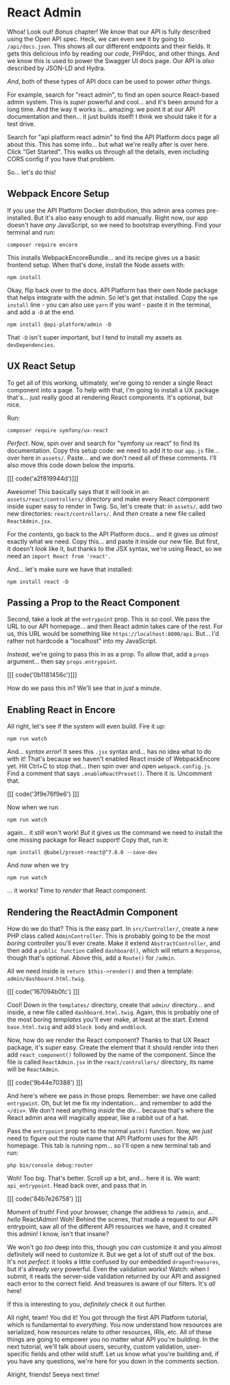 # React Admin

Whoa! Look out! *Bonus* chapter! We *know* that our API is fully described using
the Open API spec. Heck, we can even see it by going to `/api/docs.json`. This shows
all our different endpoints and their fields. It gets this delicious info by reading our
*code*, PHPdoc, and other things. And we know this is used to power the Swagger
UI docs page. Our API is *also* described by JSON-LD and Hydra.

*And*, both of these types of API docs can be used to power *other* things.

For example, search for "react admin", to find an open source React-based
admin system. This is *super* powerful and cool... and it's been around for a long
time. And the way it works is... amazing: we point it at our API documentation and
then... it just builds itself! I think we should take it for a test drive.

Search for "api platform react admin" to find the API Platform docs page all about
this. This has some info... but what we're really after is over here. Click "Get
Started". This walks us through all the details, even including CORS config if
you have that problem.

So... let's do this!

## Webpack Encore Setup

If you use the API Platform Docker distribution, this admin area comes pre-installed.
But it's also easy enough to add manually. Right now, our app doesn't have *any*
JavaScript, so we need to bootstrap everything. Find your terminal and run:

```terminal
composer require encore
```

This installs WebpackEncoreBundle... and its recipe gives us a basic frontend
setup. When that's done, install the Node assets with:

```terminal
npm install
```

Okay, flip back over to the docs. API Platform has their own Node package
that helps integrate with the admin. So let's get that installed. Copy the
`npm install` line - you can also use `yarn` if you want - paste it in the terminal,
and add a `-D` at the end.

```terminal-silent
npm install @api-platform/admin -D
```

That `-D` isn't super important, but I tend to install my assets as `devDependencies`.

## UX React Setup

To get all of this working, ultimately, we're going to render a single React
component into a page. To help with that, I'm going to install a UX package that's...
just really good at rendering React components. It's optional, but nice.

Run:

```terminal
composer require symfony/ux-react
```

*Perfect*. Now, spin over and search for "symfony ux react" to find its documentation.
Copy this setup code: we need to add it to our `app.js` file... over here in
`assets/`. Paste... and we don't need all of these comments. I'll also move this
code down below the imports.

[[[ code('a2f819944d')]]]

Awesome! This basically says that it will look in an `assets/react/controllers/`
directory and make every React component inside super easy to render in Twig.
So, let's create that: in `assets/`, add two new directories:
`react/controllers/`. And *then* create a new file called `ReactAdmin.jsx`.

For the *contents*, go back to the API Platform docs... and it gives us *almost*
exactly what we need. Copy this... and paste it inside our new file. But first, it
doesn't *look* like it, but thanks to the JSX syntax, we're using React, so we need
an `import React from 'react'`.

And... let's make sure we have that installed:

```terminal
npm install react -D
```

## Passing a Prop to the React Component

Second, take a look at the `entrypoint` prop. This is *so* cool. We pass the URL
to our API homepage... and then React admin takes care of the rest. For us, this
URL would be something like `https://localhost:8000/api`. But... I'd rather not
hardcode a "localhost" into my JavaScript.

*Instead*, we're going to pass this in as a prop. To allow that, add a `props`
argument... then say `props.entrypoint`.

[[[ code('0b1181456c')]]]

How do we pass this in? We'll see that in *just* a minute.

## Enabling React in Encore

All right, let's see if the system will even build. Fire it up:

```terminal
npm run watch
```

And... *syntax error*! It sees this `.jsx` syntax and... has no idea what to do
with it! That's because we haven't enabled React inside of WebpackEncore yet. Hit
Ctrl+C to stop that... then spin over and open `webpack.config.js`. Find a comment
that says `.enableReactPreset()`. There it is. Uncomment that.

[[[ code('3f9e76f9e6') ]]]

Now when we run

```terminal
npm run watch
```

again... it *still* won't work! *But* it gives us the command we need to install
the one missing package for React support! Copy that, run it:

```terminal-silent
npm install @babel/preset-react@^7.0.0 --save-dev
```

And *now* when we try

```terminal
npm run watch
```

... it works! Time to *render* that React component.

## Rendering the ReactAdmin Component

How do we do that? This is the easy part. In `src/Controller/`, create a new PHP
class called `AdminController`. This is probably going to be the most *boring*
controller you'll ever create. Make it extend `AbstractController`, and then add
a `public function` called `dashboard()`, which will return a `Response`, though
that's optional. Above this, add a `Route()` for `/admin`.

All we need inside is `return $this->render()` and then
a template: `admin/dashboard.html.twig`.

[[[ code('167094b0fc') ]]]

Cool! Down in the `templates/` directory, create that `admin/` directory... and
inside, a new file called `dashboard.html.twig`. Again, this is probably one of the
most boring *templates* you'll ever make, at least at the start. Extend
`base.html.twig` and add `block body` and `endblock`.

Now, how do we render the React component? Thanks to that UX React package, it's
*super* easy. Create the element that it should render into then add
`react_component()` followed by the name of the component. Since the file is called
`ReactAdmin.jsx` in the `react/controllers/` directory, its name will be `ReactAdmin`.

[[[ code('9b44e70388') ]]]

And here's where we pass in those props. Remember: we have one called `entrypoint`.
Oh, but let me fix my indentation... and remember to add the `</div>`. We don't
need anything *inside* the div... because that's where the React admin area will
magically appear, like a rabbit out of a hat.

Pass the `entrypoint` prop set to the normal `path()` function. Now, we *just*
need to figure out the route name that API Platform uses for the API homepage. This
tab is running npm... so I'll open a new terminal tab and run:

```terminal
php bin/console debug:router
```

Woh! Too big. That's better. Scroll up a bit, and... here it is. We want:
`api_entrypoint`. Head back over, and pass that in.

[[[ code('84b7e26758') ]]]

Moment of truth! Find your browser, change the address to `/admin`, and...
*hello* ReactAdmin! Woh! Behind the scenes, that made a request to our API entrypoint,
saw all of the different API resources we have, and it created this admin! I know,
isn't that insane?

We won't go *too* deep into this, though you *can* customize it and you almost
definitely *will* need to customize it. But we get a lot of stuff out of the box.
It's not *perfect*: it looks a little confused by our embedded `dragonTreasures`,
but it's already *very* powerful. Even the validation works! Watch: when I submit,
it reads the server-side validation returned by our API and assigned each error
to the correct field. And treasures is aware of our filters. It's *all* here!

If this is interesting to you, *definitely* check it out further.

All right, team! You did it! You got through the first API Platform tutorial, which
is fundamental to *everything*. You now understand how resources are serialized,
how resources relate to other resources, IRIs, etc. All of these things are going
to empower you no matter what API you're building. In the next tutorial, we'll talk
about users, security, custom validation, user-specific fields and other wild stuff.
Let us know what you're building and, if you have any questions, we're here for you
down in the comments section.

Alright, friends! Seeya next time!
